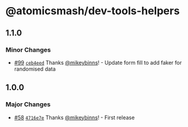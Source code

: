# @atomicsmash/dev-tools-helpers

## 1.1.0

### Minor Changes

- [#99](https://github.com/AtomicSmash/packages/pull/99) [`ceb4eed`](https://github.com/AtomicSmash/packages/commit/ceb4eeda6fe2589c061556dc4022499a1a7f42d0) Thanks [@mikeybinns](https://github.com/mikeybinns)! - Update form fill to add faker for randomised data

## 1.0.0

### Major Changes

- [#58](https://github.com/AtomicSmash/packages/pull/58) [`4716e7e`](https://github.com/AtomicSmash/packages/commit/4716e7e07e72b34a955c67a220a83e7e5771fa36) Thanks [@mikeybinns](https://github.com/mikeybinns)! - First release
